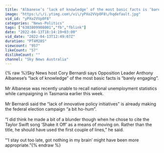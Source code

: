 ```yaml
---
title: "Albanese’s ‘lack of knowledge’ of the most basic facts is ‘barely engaging’"
image: "https:\/\/i.ytimg.com\/vi\/yPXo2VVp0F8\/hqdefault.jpg"
vid_id: "yPXo2VVp0F8"
categories: "News-Politics"
tags: ["6303809908001","fb","fblink"]
date: "2022-04-13T18:14:19+03:00"
vid_date: "2022-04-13T12:49:07Z"
duration: "PT4M28S"
viewcount: "957"
likeCount: "57"
dislikeCount: ""
channel: "Sky News Australia"
---
```

{% raw %}Sky News host Cory Bernardi says Opposition Leader Anthony Albanese’s “lack of knowledge” of the most basic facts is “barely engaging”. <br /><br />Mr Albanese was recently unable to recall national unemployment statistics while campaigning in Tasmania earlier this week. <br /><br />Mr Bernardi said the “lack of innovative policy initiatives” is already making the federal election campaign “a bit ho-hum”.<br /><br />“I did think he made a bit of a blunder though when he chose to cite the Taylor Swift song ‘Shake it Off’ as a means of moving on. Rather than the title, he should have used the first couple of lines,” he said. <br /> <br />“’I stay out too late, got nothing in my brain’ might have been more appropriate.”{% endraw %}
